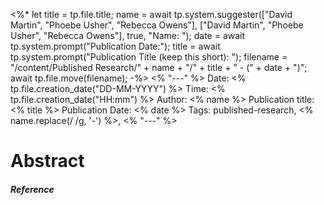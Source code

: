 <%*
let title = tp.file.title;
name = await tp.system.suggester(["David Martin", "Phoebe Usher", "Rebecca Owens"], ["David Martin", "Phoebe Usher", "Rebecca Owens"], true, "Name: ");
date = await tp.system.prompt("Publication Date:");
title = await tp.system.prompt("Publication Title (keep this short): ");
filename = "/content/Published Research/" + name + "/" + title + " - (" + date + ")";
await tp.file.move(filename);
-%>
<% "---" %>
Date: <% tp.file.creation_date("DD-MM-YYYY") %>
Time: <% tp.file.creation_date("HH:mm") %>
Author: <% name %>
Publication title: <% title %>
Publication Date: <% date %>
Tags: published-research, <% name.replace(/ /g, '-') %>, 
<% "---" %>
# Abstract



##### Reference 


